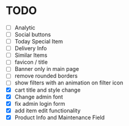# TODO
- [ ] Analytic
- [ ] Social buttons
- [ ] Today Special Item
- [ ] Delivery Info
- [ ] Similar Items
- [ ] favicon / title
- [ ] Banner only in main page
- [ ] remove rounded borders
- [ ] show filters with an animation on filter icon
- [x] cart title and style change
- [x] Change admin font
- [x] fix admin login form
- [x] add item edit functionality
- [x] Product Info and Maintenance Field

